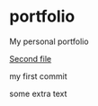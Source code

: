 # portfolio
My personal portfolio

[Second file](portfolio/scnd_file.md)

my first commit

some extra text
